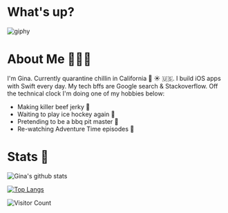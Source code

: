 # What's up? 


![giphy](https://user-images.githubusercontent.com/9616943/88987653-78f79500-d28b-11ea-92d4-d46a15eda182.gif)


# About Me 👩🏼‍🎤

I'm Gina. Currently quarantine chillin in California 🌴 ☀️ 🇺🇸. I build iOS apps with Swift every day. My tech bffs are Google search & Stackoverflow. Off the technical clock I'm doing one of my hobbies below: 

- Making killer beef jerky 🤠
- Waiting to play ice hockey again 🏒
- Pretending to be a bbq pit master 🥩
- Re-watching Adventure Time episodes 🌈


# Stats 👀
![Gina's github stats](https://github-readme-stats.vercel.app/api?username=gdelarosa&hide=contribs&count_private=true&show_icons=true&theme=tokyonight&hide_title=true)


[![Top Langs](https://github-readme-stats.vercel.app/api/top-langs/?username=gdelarosa)](https://github.com/gdelarosa/github-readme-stats)


![Visitor Count](https://profile-counter.glitch.me/gdelarosa/count.svg)


